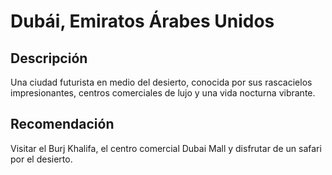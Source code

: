 # Dubái, Emiratos Árabes Unidos

## Descripción  
Una ciudad futurista en medio del desierto, conocida por sus rascacielos impresionantes, centros comerciales de lujo y una vida nocturna vibrante.
## Recomendación  
Visitar el Burj Khalifa, el centro comercial Dubai Mall y disfrutar de un safari por el desierto.


